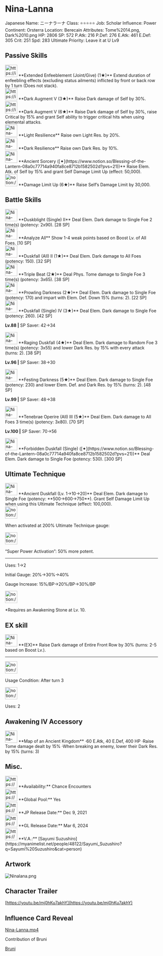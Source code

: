 # Nina-Lanna

Japanese Name: ニーナラーナ
Class: ⭐️⭐️⭐️⭐️⭐️
Job: Scholar
Influence: Power
Continent: Orsterra
Location: Berecain
Attributes: Tome%2014.png, Dark%2010.png
HP: 2806
SP: 572
P.Atk: 216
P.Def: 276
E.Atk: 461
E.Def: 305
Crit: 251
Spd: 283
Ultimate Priority: Leave it at U Lv9

## Passive Skills

<aside>
<img src="https://img.game8.jp/7217336/57608b3899d6789553779c14b3801788.png/show" alt="https://img.game8.jp/7217336/57608b3899d6789553779c14b3801788.png/show" width="40px" /> **Extended Enfeeblement (Joint/Give) (1★)**
Extend duration of enfeebling effects (excluding status ailments) inflicted by front or back row by 1 turn (Does not stack).

</aside>

<aside>
<img src="https://img.game8.jp/6930247/a8f027e1af39db5cd4d12342ed8cf54b.png/show" alt="https://img.game8.jp/6930247/a8f027e1af39db5cd4d12342ed8cf54b.png/show" width="40px" /> **Dark Augment V (3★)**
Raise Dark damage of Self by 30%.

<aside>
<img src="https://img.game8.jp/6930247/a8f027e1af39db5cd4d12342ed8cf54b.png/show" alt="https://img.game8.jp/6930247/a8f027e1af39db5cd4d12342ed8cf54b.png/show" width="40px" /> **Dark Augment V (6★)**
Raise Dark damage of Self by 30%, raise Critical by 15% and grant Self ability to trigger critical hits when using elemental attacks.

</aside>

</aside>

<aside>
<img src="Nina-Lanna%2041fafd7b5a0a43f6b2d48cc5f0b11169/Light_Resilience.png" alt="Nina-Lanna%2041fafd7b5a0a43f6b2d48cc5f0b11169/Light_Resilience.png" width="40px" /> **Light Resilience**
Raise own Light Res. by 20%.

</aside>

<aside>
<img src="Nina-Lanna%2041fafd7b5a0a43f6b2d48cc5f0b11169/Dark_Resilience.png" alt="Nina-Lanna%2041fafd7b5a0a43f6b2d48cc5f0b11169/Dark_Resilience.png" width="40px" /> **Dark Resilience**
Raise own Dark Res. by 10%.

</aside>

<aside>
<img src="Nina-Lanna%2041fafd7b5a0a43f6b2d48cc5f0b11169/Elem_atk_Boost.png" alt="Nina-Lanna%2041fafd7b5a0a43f6b2d48cc5f0b11169/Elem_atk_Boost.png" width="40px" /> **Ancient Sorcery ([✦](https://www.notion.so/Blessing-of-the-Lantern-08a0c77714a940fa8ce8712b1582502d?pvs=21))**
Raise Elem. Atk. of Self by 15% and grant Self Damage Limit Up (effect: 50,000).

</aside>

<aside>
<img src="notion://custom_emoji/2482af5e-3bb7-4af8-a110-df4150e44521/17debbc6-5396-80a6-933a-007af3a7f551" alt="notion://custom_emoji/2482af5e-3bb7-4af8-a110-df4150e44521/17debbc6-5396-80a6-933a-007af3a7f551" width="40px" /> **Damage Limit Up (6★)**
Raise Self’s Damage Limit by 30,000.

</aside>

## Battle Skills

<aside>
<img src="Nina-Lanna%2041fafd7b5a0a43f6b2d48cc5f0b11169/Dark.png" alt="Nina-Lanna%2041fafd7b5a0a43f6b2d48cc5f0b11169/Dark.png" width="40px" /> **Duskblight (Single) II**
Deal Elem. Dark damage to Single Foe 2 time(s) (potency: 2x90). [28 SP]

</aside>

<aside>
<img src="Nina-Lanna%2041fafd7b5a0a43f6b2d48cc5f0b11169/Analyze.png" alt="Nina-Lanna%2041fafd7b5a0a43f6b2d48cc5f0b11169/Analyze.png" width="40px" /> **Analyze All**
Show 1-4 weak points based on Boost Lv. of All Foes. [10 SP]

</aside>

<aside>
<img src="Nina-Lanna%2041fafd7b5a0a43f6b2d48cc5f0b11169/Dark%201.png" alt="Nina-Lanna%2041fafd7b5a0a43f6b2d48cc5f0b11169/Dark%201.png" width="40px" /> **Duskfall (All) II (1★)**
Deal Elem. Dark damage to All Foes (potency: 150). [32 SP]

</aside>

<aside>
<img src="Nina-Lanna%2041fafd7b5a0a43f6b2d48cc5f0b11169/Tome.png" alt="Nina-Lanna%2041fafd7b5a0a43f6b2d48cc5f0b11169/Tome.png" width="40px" /> **Triple Beat (2★)**
Deal Phys. Tome damage to Single Foe 3 time(s) (potency: 3x65). [38 SP]

</aside>

<aside>
<img src="Nina-Lanna%2041fafd7b5a0a43f6b2d48cc5f0b11169/Dark%202.png" alt="Nina-Lanna%2041fafd7b5a0a43f6b2d48cc5f0b11169/Dark%202.png" width="40px" /> **Prowling Darkness (2★)**
Deal Elem. Dark damage to Single Foe (potency: 170) and impart with Elem. Def. Down 15% (turns: 2). [22 SP]

</aside>

<aside>
<img src="Nina-Lanna%2041fafd7b5a0a43f6b2d48cc5f0b11169/Dark%203.png" alt="Nina-Lanna%2041fafd7b5a0a43f6b2d48cc5f0b11169/Dark%203.png" width="40px" /> **Duskfall (Single) IV (3★)**
Deal Elem. Dark damage to Single Foe (potency: 260). [42 SP]

**Lv.88 |** SP Saver: 42→34

</aside>

<aside>
<img src="Nina-Lanna%2041fafd7b5a0a43f6b2d48cc5f0b11169/Dark%204.png" alt="Nina-Lanna%2041fafd7b5a0a43f6b2d48cc5f0b11169/Dark%204.png" width="40px" /> **Raging Duskfall (4★)**
Deal Elem. Dark damage to Random Foe 3 time(s) (potency: 3x55) and lower Dark Res. by 15% with every attack (turns: 2). [38 SP]

**Lv.96 |** SP Saver: 38→30

</aside>

<aside>
<img src="Nina-Lanna%2041fafd7b5a0a43f6b2d48cc5f0b11169/Dark%205.png" alt="Nina-Lanna%2041fafd7b5a0a43f6b2d48cc5f0b11169/Dark%205.png" width="40px" /> **Festing Darkness (5★)**
Deal Elem. Dark damage to Single Foe (potency: 230) and lower Elem. Def. and Dark Res. by 15% (turns: 2). [48 SP]

**Lv.99 |** SP Saver: 48→38

</aside>

<aside>
<img src="Nina-Lanna%2041fafd7b5a0a43f6b2d48cc5f0b11169/Dark%206.png" alt="Nina-Lanna%2041fafd7b5a0a43f6b2d48cc5f0b11169/Dark%206.png" width="40px" /> **Tenebrae Operire (All) III (5★)**
Deal Elem. Dark damage to All Foes 3 time(s) (potency: 3x80). [70 SP]

**Lv.100 |** SP Saver: 70→56

</aside>

<aside>
<img src="Nina-Lanna%2041fafd7b5a0a43f6b2d48cc5f0b11169/Dark%202.png" alt="Nina-Lanna%2041fafd7b5a0a43f6b2d48cc5f0b11169/Dark%202.png" width="40px" /> **Forbidden Duskfall (Single) ([✦](https://www.notion.so/Blessing-of-the-Lantern-08a0c77714a940fa8ce8712b1582502d?pvs=21))**
Deal Elem. Dark damage to Single Foe (potency: 530). [300 SP]

</aside>

## Ultimate Technique

<aside>
<img src="Nina-Lanna%2041fafd7b5a0a43f6b2d48cc5f0b11169/Dark%207.png" alt="Nina-Lanna%2041fafd7b5a0a43f6b2d48cc5f0b11169/Dark%207.png" width="40px" /> **Ancient Duskfall (Lv. 1→10→20)**
Deal Elem. Dark damage to Single Foe (potency: **500→600→750**). Grant Self Damage Limit Up when using this Ultimate Technique (effect: 100,000).

<aside>
<img src="notion://custom_emoji/2482af5e-3bb7-4af8-a110-df4150e44521/137ebbc6-5396-80a2-a199-007a067e9993" alt="notion://custom_emoji/2482af5e-3bb7-4af8-a110-df4150e44521/137ebbc6-5396-80a2-a199-007a067e9993" width="40px" />

When activated at 200% Ultimate Technique gauge:

<aside>
<img src="notion://custom_emoji/2482af5e-3bb7-4af8-a110-df4150e44521/193ebbc6-5396-8035-8eea-007a52e85f9d" alt="notion://custom_emoji/2482af5e-3bb7-4af8-a110-df4150e44521/193ebbc6-5396-8035-8eea-007a52e85f9d" width="40px" />

“Super Power Activation”: 50% more potent.

</aside>

</aside>

---

Uses:
1→2

Initial Gauge:
20%→30%→40%

Gauge Increase:
15%/BP→20%/BP→30%/BP

<aside>
<img src="notion://custom_emoji/2482af5e-3bb7-4af8-a110-df4150e44521/182ebbc6-5396-80af-9978-007ac248795b" alt="notion://custom_emoji/2482af5e-3bb7-4af8-a110-df4150e44521/182ebbc6-5396-80af-9978-007ac248795b" width="40px" />

*Requires an Awakening Stone at Lv. 10.

</aside>

</aside>

## EX skill

<aside>
<img src="Nina-Lanna%2041fafd7b5a0a43f6b2d48cc5f0b11169/Buff.png" alt="Nina-Lanna%2041fafd7b5a0a43f6b2d48cc5f0b11169/Buff.png" width="40px" /> **(EX)**
Raise Dark damage of Entire Front Row by 30% (turns: 2-5 based on Boost Lv.).

---

<aside>
<img src="notion://custom_emoji/2482af5e-3bb7-4af8-a110-df4150e44521/137ebbc6-5396-802c-b9bc-007a54884b6f" alt="notion://custom_emoji/2482af5e-3bb7-4af8-a110-df4150e44521/137ebbc6-5396-802c-b9bc-007a54884b6f" width="40px" />

Usage Condition: After turn 3

</aside>

<aside>
<img src="notion://custom_emoji/2482af5e-3bb7-4af8-a110-df4150e44521/137ebbc6-5396-80ba-9f36-007a936447ac" alt="notion://custom_emoji/2482af5e-3bb7-4af8-a110-df4150e44521/137ebbc6-5396-80ba-9f36-007a936447ac" width="40px" />

Uses: 2

</aside>

</aside>

## Awakening IV Accessory

<aside>
<img src="Nina-Lanna%2041fafd7b5a0a43f6b2d48cc5f0b11169/Awakening_IV.png" alt="Nina-Lanna%2041fafd7b5a0a43f6b2d48cc5f0b11169/Awakening_IV.png" width="40px" /> **Map of an Ancient Kingdom**
·60 E.Atk, 40 E.Def, 400 HP
·Raise Tome damage dealt by 15%
·When breaking an enemy, lower their Dark Res. by 15% (turns: 3)

</aside>

## Misc.

<aside>
<img src="https://www.notion.so/icons/gift_gray.svg" alt="https://www.notion.so/icons/gift_gray.svg" width="40px" /> **Availability:** Chance Encounters

</aside>

<aside>
<img src="https://www.notion.so/icons/globe_gray.svg" alt="https://www.notion.so/icons/globe_gray.svg" width="40px" /> **Global Pool:** Yes

</aside>

<aside>
<img src="https://www.notion.so/icons/calendar_red.svg" alt="https://www.notion.so/icons/calendar_red.svg" width="40px" /> **JP Release Date:**
Dec 9, 2021

</aside>

<aside>
<img src="https://www.notion.so/icons/calendar_blue.svg" alt="https://www.notion.so/icons/calendar_blue.svg" width="40px" /> **GL Release Date:**
Mar 6, 2024

</aside>

<aside>
<img src="https://www.notion.so/icons/microphone_gray.svg" alt="https://www.notion.so/icons/microphone_gray.svg" width="40px" /> **V.A.:** [Sayumi Suzushiro](https://myanimelist.net/people/48122/Sayumi_Suzushiro?q=Sayumi%20Suzushiro&cat=person)

</aside>

## Artwork

![Ninalana.png](Nina-Lanna%2041fafd7b5a0a43f6b2d48cc5f0b11169/Ninalana.png)

## Character Trailer

[https://youtu.be/mj0hKu7akhY](https://youtu.be/mj0hKu7akhY)

## Influence Card Reveal

[Nina-Lanna.mp4](Nina-Lanna%2041fafd7b5a0a43f6b2d48cc5f0b11169/Nina-Lanna.mp4)

Contribution of Bruni

[Bruni](https://www.youtube.com/@BruniPlaysOctopath)